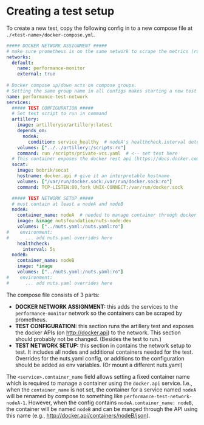 
# Creating a test setup
To create a new test, copy the following config in to a new compose file at `./<test-name>/docker-compose.yml`.

```yaml
##### DOCKER NETWORK ASSIGNMENT #####
# make sure prometheus is on the same network to scrape the metrics (run /monitor/docker-compose.yml)
networks:
  default:
    name: performance-monitor
    external: true
    
# Docker compose up/down acts on compose groups. 
# Setting the same group name in all configs makes starting a new test a bit easier when there is another test active.
name: performance-test-network 
services:
  ##### TEST CONFIGURATION #####
  # Set test script to run in command
  artillery:
    image: artilleryio/artillery:latest
    depends_on:
      nodeA:
        condition: service_healthy  # nodeA's healthcheck.interval determines how long this takes.
    volumes: ["../../artillery:/scripts:ro"]
    command: run /scripts/private-vcs.yaml  # <-- set test here
  # This container exposes the docker rest api (https://docs.docker.com/engine/api/) on http://docker.api to other containers.
  socat:
    image: bobrik/socat
    hostname: docker.api # give it an interpretable hostname
    volumes: ["/var/run/docker.sock:/var/run/docker.sock:ro"]
    command: TCP-LISTEN:80,fork UNIX-CONNECT:/var/run/docker.sock

  ##### TEST NETWORK SETUP #####
  # must contain at least a nodeA and nodeB
  nodeA:
    container_name: nodeA  # needed to manage container through docker APIs
    image: &image nutsfoundation/nuts-node:dev
    volumes: ["../nuts.yaml:/nuts.yaml:ro"]
#    environment:
#      ... add nuts.yaml overrides here
    healthcheck:
      interval: 5s
  nodeB:
    container_name: nodeB
    image: *image
    volumes: ["../nuts.yaml:/nuts.yaml:ro"]
#    environment:
#      ... add nuts.yaml overrides here
```

The compose file consists of 3 parts:
- **DOCKER NETWORK ASSIGNMENT:**  this adds the services to the `performance-monitor` network so the containers can be scraped by prometheus.
- **TEST CONFIGURATION:** this section runs the artillery test and exposes the docker APIs (on http://docker.api) to the network. This section should probably not be changed. (Besides the test to run.)
- **TEST NETWORK SETUP:** this section in contains the network setup to test. It includes all nodes and additional containers needed for the test.
Overrides for the nuts.yaml config, or additions to the configuration should be added as env variables. (Or mount a different nuts.yaml)  

The `<service>.container_name` field allows setting a fixed container name which is required to manage a container using the `docker.api` service.
I.e., when the `container_name` is not set, the container for a service named `nodeA` will be renamed by compose to something like `performance-test-network-nodeA-1`.
However, when the config contains `nodeA.container_name: nodeB`, the container will be named `nodeB` and can be manged through the API using this name (e.g., http://docker.api/containers/nodeB/json). 
